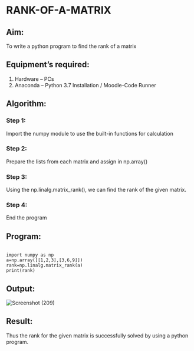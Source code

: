 # RANK-OF-A-MATRIX
## Aim:
To write a python program to find the rank of a matrix
## Equipment’s required:
1. 	Hardware – PCs
2. 	Anaconda – Python 3.7 Installation / Moodle-Code Runner
## Algorithm:
### Step 1: 

Import the numpy module to use the built-in functions for calculation
### Step 2: 

Prepare the lists from each matrix and assign in np.array()
### Step 3: 

Using the np.linalg.matrix_rank(), we can find the rank of the given matrix.
### Step 4: 

End the program
## Program:
```

import numpy as np
a=np.array([[1,2,3],[3,6,9]])
rank=np.linalg.matrix_rank(a)
print(rank)
```

## Output:
![Screenshot (209)](https://github.com/RahiniAchudhan/RANK-OF-A-MATRIX/assets/145742838/fa658046-a712-4792-9266-b2f4f3e7784b)

## Result:
Thus the rank for the given matrix is successfully solved by  using a python program.

